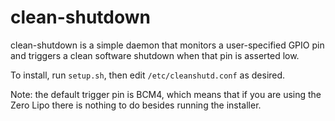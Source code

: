 # clean-shutdown

clean-shutdown is a simple daemon that monitors a user-specified GPIO pin and triggers a clean software shutdown when that pin is asserted low.

To install, run `setup.sh`, then edit `/etc/cleanshutd.conf` as desired.

Note: the default trigger pin is BCM4, which means that if you are using the Zero Lipo there is nothing to do besides running the installer.
